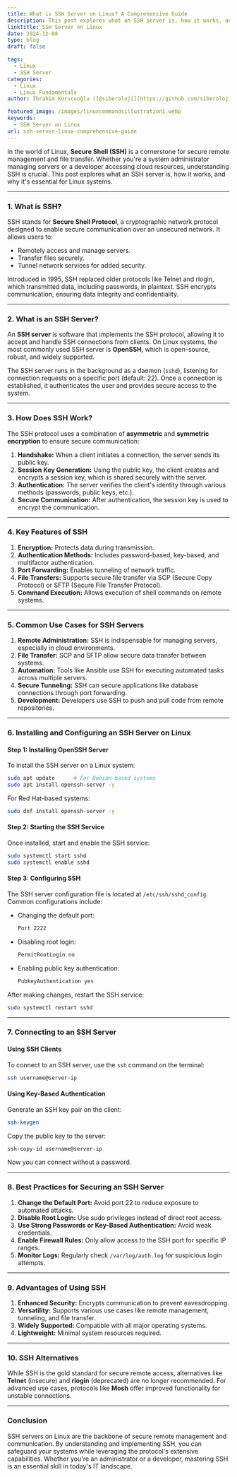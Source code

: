 ```yaml
---
title: What is SSH Server on Linux? A Comprehensive Guide
description: This post explores what an SSH server is, how it works, and why it's essential for Linux systems.
linkTitle: SSH Server on Linux
date: 2024-12-08
type: blog
draft: false

tags:
  - Linux
  - SSH Server
categories:
  - Linux
  - Linux Fundamentals
author: İbrahim Korucuoğlu ([@siberoloji](https://github.com/siberoloji))

featured_image: /images/linuxcommandsillustration1.webp
keywords:
  - SSH Server on Linux
url: ssh-server-linux-comprehensive-guide
---
```

In the world of Linux, **Secure Shell (SSH)** is a cornerstone for secure remote management and file transfer. Whether you're a system administrator managing servers or a developer accessing cloud resources, understanding SSH is crucial. This post explores what an SSH server is, how it works, and why it's essential for Linux systems.

---

### **1. What is SSH?**

SSH stands for **Secure Shell Protocol**, a cryptographic network protocol designed to enable secure communication over an unsecured network. It allows users to:

- Remotely access and manage servers.
- Transfer files securely.
- Tunnel network services for added security.

Introduced in 1995, SSH replaced older protocols like Telnet and rlogin, which transmitted data, including passwords, in plaintext. SSH encrypts communication, ensuring data integrity and confidentiality.

---

### **2. What is an SSH Server?**

An **SSH server** is software that implements the SSH protocol, allowing it to accept and handle SSH connections from clients. On Linux systems, the most commonly used SSH server is **OpenSSH**, which is open-source, robust, and widely supported.

The SSH server runs in the background as a daemon (`sshd`), listening for connection requests on a specific port (default: 22). Once a connection is established, it authenticates the user and provides secure access to the system.

---

### **3. How Does SSH Work?**

The SSH protocol uses a combination of **asymmetric** and **symmetric encryption** to ensure secure communication:

1. **Handshake:** When a client initiates a connection, the server sends its public key.
2. **Session Key Generation:** Using the public key, the client creates and encrypts a session key, which is shared securely with the server.
3. **Authentication:** The server verifies the client's identity through various methods (passwords, public keys, etc.).
4. **Secure Communication:** After authentication, the session key is used to encrypt the communication.

---

### **4. Key Features of SSH**

1. **Encryption:** Protects data during transmission.
2. **Authentication Methods:** Includes password-based, key-based, and multifactor authentication.
3. **Port Forwarding:** Enables tunneling of network traffic.
4. **File Transfers:** Supports secure file transfer via SCP (Secure Copy Protocol) or SFTP (Secure File Transfer Protocol).
5. **Command Execution:** Allows execution of shell commands on remote systems.

---

### **5. Common Use Cases for SSH Servers**

1. **Remote Administration:** SSH is indispensable for managing servers, especially in cloud environments.
2. **File Transfer:** SCP and SFTP allow secure data transfer between systems.
3. **Automation:** Tools like Ansible use SSH for executing automated tasks across multiple servers.
4. **Secure Tunneling:** SSH can secure applications like database connections through port forwarding.
5. **Development:** Developers use SSH to push and pull code from remote repositories.

---

### **6. Installing and Configuring an SSH Server on Linux**

#### **Step 1: Installing OpenSSH Server**

To install the SSH server on a Linux system:

```bash
sudo apt update      # For Debian-based systems
sudo apt install openssh-server -y
```

For Red Hat-based systems:

```bash
sudo dnf install openssh-server -y
```

#### **Step 2: Starting the SSH Service**

Once installed, start and enable the SSH service:

```bash
sudo systemctl start sshd
sudo systemctl enable sshd
```

#### **Step 3: Configuring SSH**

The SSH server configuration file is located at `/etc/ssh/sshd_config`. Common configurations include:

- Changing the default port:

  ```bash
  Port 2222
  ```

- Disabling root login:

  ```bash
  PermitRootLogin no
  ```

- Enabling public key authentication:

  ```bash
  PubkeyAuthentication yes
  ```

After making changes, restart the SSH service:

```bash
sudo systemctl restart sshd
```

---

### **7. Connecting to an SSH Server**

#### **Using SSH Clients**

To connect to an SSH server, use the `ssh` command on the terminal:

```bash
ssh username@server-ip
```

#### **Using Key-Based Authentication**

Generate an SSH key pair on the client:

```bash
ssh-keygen
```

Copy the public key to the server:

```bash
ssh-copy-id username@server-ip
```

Now you can connect without a password.

---

### **8. Best Practices for Securing an SSH Server**

1. **Change the Default Port:** Avoid port 22 to reduce exposure to automated attacks.
2. **Disable Root Login:** Use sudo privileges instead of direct root access.
3. **Use Strong Passwords or Key-Based Authentication:** Avoid weak credentials.
4. **Enable Firewall Rules:** Only allow access to the SSH port for specific IP ranges.
5. **Monitor Logs:** Regularly check `/var/log/auth.log` for suspicious login attempts.

---

### **9. Advantages of Using SSH**

1. **Enhanced Security:** Encrypts communication to prevent eavesdropping.
2. **Versatility:** Supports various use cases like remote management, tunneling, and file transfer.
3. **Widely Supported:** Compatible with all major operating systems.
4. **Lightweight:** Minimal system resources required.

---

### **10. SSH Alternatives**

While SSH is the gold standard for secure remote access, alternatives like **Telnet** (insecure) and **rlogin** (deprecated) are no longer recommended. For advanced use cases, protocols like **Mosh** offer improved functionality for unstable connections.

---

### **Conclusion**

SSH servers on Linux are the backbone of secure remote management and communication. By understanding and implementing SSH, you can safeguard your systems while leveraging the protocol's extensive capabilities. Whether you're an administrator or a developer, mastering SSH is an essential skill in today's IT landscape.
